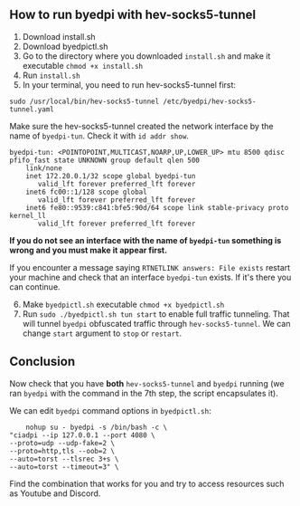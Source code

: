<h2>How to run byedpi with hev-socks5-tunnel</h2>

1) Download install.sh
2) Download byedpictl.sh
3) Go to the directory where you downloaded `install.sh` and make it executable `chmod +x install.sh`
4) Run `install.sh`
5) In your terminal, you need to run hev-socks5-tunnel first:

```
sudo /usr/local/bin/hev-socks5-tunnel /etc/byedpi/hev-socks5-tunnel.yaml 
```
Make sure the hev-socks5-tunnel created the network interface by the name of `byedpi-tun`. 
Check it with `id addr show`. 

```
byedpi-tun: <POINTOPOINT,MULTICAST,NOARP,UP,LOWER_UP> mtu 8500 qdisc pfifo_fast state UNKNOWN group default qlen 500
    link/none 
    inet 172.20.0.1/32 scope global byedpi-tun
       valid_lft forever preferred_lft forever
    inet6 fc00::1/128 scope global 
       valid_lft forever preferred_lft forever
    inet6 fe80::9539:c841:bfe5:90d/64 scope link stable-privacy proto kernel_ll 
       valid_lft forever preferred_lft forever
```
<b>If you do not see an interface with the name of `byedpi-tun` something is wrong and you must make it appear first.</b>

If you encounter a message saying `RTNETLINK answers: File exists` restart your machine and check that an interface `byedpi-tun` exists. If it's there you can continue.

6) Make `byedpictl.sh` executable `chmod +x byedpictl.sh`
7) Run `sudo ./byedpictl.sh tun start` to enable full traffic tunneling. That will tunnel `byedpi` obfuscated traffic through `hev-socks5-tunnel`. We can change `start` argument to `stop` or `restart`.

<h2>Conclusion</h2>

Now check that you have <b>both</b> `hev-socks5-tunnel` and `byedpi` running (we ran `byedpi` with the command in the 7th step, the script encapsulates it).

We can edit `byedpi` command options in `byedpictl.sh`: 

```
    nohup su - byedpi -s /bin/bash -c \
"ciadpi --ip 127.0.0.1 --port 4080 \
--proto=udp --udp-fake=2 \
--proto=http,tls --oob=2 \
--auto=torst --tlsrec 3+s \
--auto=torst --timeout=3" \
```

Find the combination that works for you and try to access resources such as Youtube and Discord.
